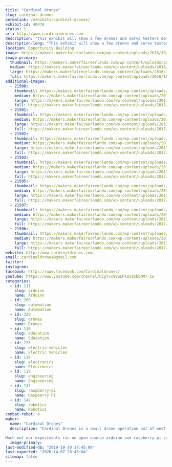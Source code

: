 ```yaml
---
title: "Cardinal drones"
slug: cardinal-drones
permalink: /exhibits/cardinal-drones/
exhibit-id: 40476
status: 1
url: http://www.cardinaldrones.com
description: "This exhibit will show a few drones and servo testers demonstrating how to control brush less motors and servos.  We also have a robotic arm and a drone simulation program for people to play with on a laptop and usb drone remote.  Come see the flying baby stroller!"
description-long: "This exhibit will show a few drones and servo testers, demonstrating how to control brush less motors and servos.  We also have a drone simulation program for people to play with on a laptop and usb drone remote.    There are  informational posters showing how the internal computer  controls the brushless motors.  We have several additional creations such as the flying baby stroller and a robotic arm."
location: Opportunity Building
image: https://makers.makerfaireorlando.com/wp-content/uploads/2016/10/Screen-Shot-2016-05-13-at-9.46.17-PM.png
image-primary:
  thumbnail: https://makers.makerfaireorlando.com/wp-content/uploads/2016/10/Screen-Shot-2016-05-13-at-9.46.17-PM-150x73.png
  medium: https://makers.makerfaireorlando.com/wp-content/uploads/2016/10/Screen-Shot-2016-05-13-at-9.46.17-PM-300x59.png
  large: https://makers.makerfaireorlando.com/wp-content/uploads/2016/10/Screen-Shot-2016-05-13-at-9.46.17-PM.png
  full: https://makers.makerfaireorlando.com/wp-content/uploads/2016/10/Screen-Shot-2016-05-13-at-9.46.17-PM.png
additional-images:
  - 21508:
    thumbnail: https://makers.makerfaireorlando.com/wp-content/uploads/2017/08/IMG_6547-1-150x150.jpg
    medium: https://makers.makerfaireorlando.com/wp-content/uploads/2017/08/IMG_6547-1-300x225.jpg
    large: https://makers.makerfaireorlando.com/wp-content/uploads/2017/08/IMG_6547-1-1024x768.jpg
    full: https://makers.makerfaireorlando.com/wp-content/uploads/2017/08/IMG_6547-1.jpg
  - 21501:
    thumbnail: https://makers.makerfaireorlando.com/wp-content/uploads/2017/08/IMG_3647-150x150.jpg
    medium: https://makers.makerfaireorlando.com/wp-content/uploads/2017/08/IMG_3647-300x225.jpg
    large: https://makers.makerfaireorlando.com/wp-content/uploads/2017/08/IMG_3647-1024x768.jpg
    full: https://makers.makerfaireorlando.com/wp-content/uploads/2017/08/IMG_3647.jpg
  - 21502:
    thumbnail: https://makers.makerfaireorlando.com/wp-content/uploads/2017/08/IMG_4573-150x150.jpg
    medium: https://makers.makerfaireorlando.com/wp-content/uploads/2017/08/IMG_4573-300x225.jpg
    large: https://makers.makerfaireorlando.com/wp-content/uploads/2017/08/IMG_4573-1024x768.jpg
    full: https://makers.makerfaireorlando.com/wp-content/uploads/2017/08/IMG_4573.jpg
  - 21503:
    thumbnail: https://makers.makerfaireorlando.com/wp-content/uploads/2017/08/IMG_4574-150x150.jpg
    medium: https://makers.makerfaireorlando.com/wp-content/uploads/2017/08/IMG_4574-300x225.jpg
    large: https://makers.makerfaireorlando.com/wp-content/uploads/2017/08/IMG_4574-1024x768.jpg
    full: https://makers.makerfaireorlando.com/wp-content/uploads/2017/08/IMG_4574.jpg
  - 21505:
    thumbnail: https://makers.makerfaireorlando.com/wp-content/uploads/2017/08/IMG_4829-1-150x150.jpg
    medium: https://makers.makerfaireorlando.com/wp-content/uploads/2017/08/IMG_4829-1-300x225.jpg
    large: https://makers.makerfaireorlando.com/wp-content/uploads/2017/08/IMG_4829-1-1024x768.jpg
    full: https://makers.makerfaireorlando.com/wp-content/uploads/2017/08/IMG_4829-1.jpg
  - 21507:
    thumbnail: https://makers.makerfaireorlando.com/wp-content/uploads/2017/08/IMG_5401-150x150.jpg
    medium: https://makers.makerfaireorlando.com/wp-content/uploads/2017/08/IMG_5401-300x225.jpg
    large: https://makers.makerfaireorlando.com/wp-content/uploads/2017/08/IMG_5401-1024x768.jpg
    full: https://makers.makerfaireorlando.com/wp-content/uploads/2017/08/IMG_5401.jpg
  - 21506:
    thumbnail: https://makers.makerfaireorlando.com/wp-content/uploads/2017/08/IMG_5400-150x150.jpg
    medium: https://makers.makerfaireorlando.com/wp-content/uploads/2017/08/IMG_5400-300x225.jpg
    large: https://makers.makerfaireorlando.com/wp-content/uploads/2017/08/IMG_5400-1024x768.jpg
    full: https://makers.makerfaireorlando.com/wp-content/uploads/2017/08/IMG_5400.jpg
website: http://www.cardinaldrones.com
email: cardinaldrones@gmail.com
twitter: 
instagram: 
facebook: https://www.facebook.com/Cardinaldrones/
youtube: https://www.youtube.com/channel/UCgYvc98GLPkOJ8zbbNM7-Iw
categories:
  - id: 111
    slug: arduino
    name: Arduino
  - id: 200
    slug: automation
    name: Automation
  - id: 320
    slug: drones
    name: Drones
  - id: 116
    slug: education
    name: Education
  - id: 273
    slug: electric-vehicles
    name: Electric Vehicles
  - id: 118
    slug: electronics
    name: Electronics
  - id: 119
    slug: engineering
    name: Engineering
  - id: 137
    slug: raspberry-pi
    name: Raspberry Pi
  - id: 142
    slug: robotics
    name: Robotics
combat-robot: 0
maker:
  name: "Cardinal Drones"
  description: "Cardinal Drones is a small drone operation out of west palm beach fl.  it started as a hobbiest meetup lab and grew into a repair and modification office where we hack drones to do things they werent designed to do.  We me just about anything.  Drones that cut mangos off trees, lift cat carries ( with no cat inside for now), and fully automatic delivery drones for water ballooning and delivering beers to your friends (within the limits of the law)    flying hoverboards (back to the future style not the lame seqway looking exploding ones)  

Much ouf our experiments run on open source arduino and raspberry pi software.  We have been at the palm beach maker fair before and this is our first time at the orlando maker fair.  "
  image-primary: 
last-modified-db: "2019-10-30 17:45:00"
last-exported: "2020-14-07 20:45:04"
sitemap: false
---
```

